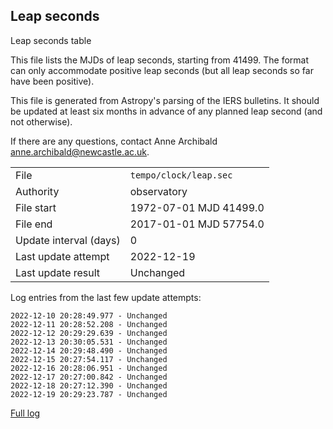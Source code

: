 
## Leap seconds

Leap seconds table

This file lists the MJDs of leap seconds, starting from 41499.
The format can only accommodate positive leap seconds (but all
leap seconds so far have been positive).

This file is generated from Astropy's parsing of the IERS
bulletins. It should be updated at least six months in advance
of any planned leap second (and not otherwise).

If there are any questions, contact Anne Archibald
<anne.archibald@newcastle.ac.uk>.

|     |     |
|:--- |:--- |
| File | `tempo/clock/leap.sec` |
| Authority | observatory |
| File start | 1972-07-01 MJD 41499.0 |
| File end | 2017-01-01 MJD 57754.0 |
| Update interval (days) | 0 |
| Last update attempt | 2022-12-19 |
| Last update result | Unchanged |

Log entries from the last few update attempts:
```
2022-12-10 20:28:49.977 - Unchanged
2022-12-11 20:28:52.208 - Unchanged
2022-12-12 20:29:29.639 - Unchanged
2022-12-13 20:30:05.531 - Unchanged
2022-12-14 20:29:48.490 - Unchanged
2022-12-15 20:27:54.117 - Unchanged
2022-12-16 20:28:06.951 - Unchanged
2022-12-17 20:27:00.842 - Unchanged
2022-12-18 20:27:12.390 - Unchanged
2022-12-19 20:29:23.787 - Unchanged
```
[Full log](https://raw.githubusercontent.com/ipta/pulsar-clock-corrections/main/log/tempo/clock/leap.sec.log)

